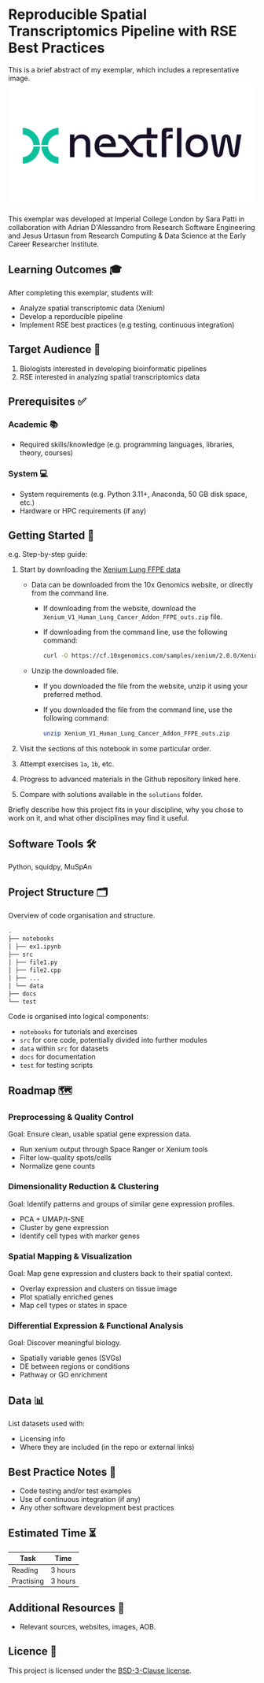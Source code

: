 # Reproducible Spatial Transcriptomics Pipeline with RSE Best Practices

<!-- A brief description of your exemplar, which may include an image -->
This is a brief abstract of my exemplar, which includes a representative image.
![Scikit Camera Image](docs/assets/nextflow-logo.png)

<!-- Author information -->
This exemplar was developed at Imperial College London by Sara Patti in
collaboration with Adrian D'Alessandro from Research Software Engineering and
Jesus Urtasun from Research Computing & Data Science at the Early Career
Researcher Institute.

<!-- Learning Outcomes.
Aim for 3 - 4 points that illustrate what knowledge and
skills will be gained by studying your ReCoDE exemplar. -->
## Learning Outcomes 🎓

After completing this exemplar, students will:

- Analyze spatial transcriptomic data (Xenium)
- Develop a reporducible pipeline
- Implement RSE best practices (e.g testing, continuous integration)

<!-- Audience. Think broadly as to who will benefit. -->
## Target Audience 🎯

1) Biologists interested in developing bioinformatic pipelines
2) RSE interested in analyzing spatial transcriptomics data

<!-- Requirements.
What skills and knowledge will students need before starting?
- Python
- NextFlow (?)

Is it a prerequisite skill or learning outcome?
e.g. If your project uses a niche library, you could either set it as a
requirement or make it a learning outcome above. If a learning outcome,
you must include a relevant section that helps with learning this library.
-->

## Prerequisites ✅

### Academic 📚

- Required skills/knowledge (e.g. programming languages, libraries, theory, courses)

### System 💻

- System requirements (e.g. Python 3.11+, Anaconda, 50 GB disk space, etc.)
- Hardware or HPC requirements (if any)

<!-- Quick Start Guide. Tell learners how to engage with the exemplar. -->
## Getting Started 🚀

e.g. Step-by-step guide:

1. Start by downloading the [Xenium Lung FFPE data](...)
   - Data can be downloaded from the 10x Genomics website, or directly from the command line.
      - If downloading from the website, download the `Xenium_V1_Human_Lung_Cancer_Addon_FFPE_outs.zip` file.
      - If downloading from the command line, use the following command:

        ```bash
        curl -O https://cf.10xgenomics.com/samples/xenium/2.0.0/Xenium_V1_Human_Lung_Cancer_Addon_FFPE/Xenium_V1_Human_Lung_Cancer_Addon_FFPE_outs.zip
        ```

   - Unzip the downloaded file.
     - If you downloaded the file from the website, unzip it using your preferred method.
     - If you downloaded the file from the command line, use the following command:

        ```bash
        unzip Xenium_V1_Human_Lung_Cancer_Addon_FFPE_outs.zip
        ```

2. Visit the sections of this notebook in some particular order.
3. Attempt exercises `1a`, `1b`, etc.
4. Progress to advanced materials in the Github repository linked here.
5. Compare with solutions available in the `solutions` folder.

Briefly describe how this project fits in your discipline, why you chose
to work on it, and what other disciplines may find it useful.

<!-- Software. What languages, libraries, software you use. -->
## Software Tools 🛠️

Python, squidpy, MuSpAn

<!-- Repository structure. Explain how your code is structured. -->
## Project Structure 🗂️

Overview of code organisation and structure.

```text
.
├── notebooks
│ ├── ex1.ipynb
├── src
│ ├── file1.py
│ ├── file2.cpp
│ ├── ...
│ └── data
├── docs
└── test
```

Code is organised into logical components:

- `notebooks` for tutorials and exercises
- `src` for core code, potentially divided into further modules
- `data` within `src` for datasets
- `docs` for documentation
- `test` for testing scripts

## Roadmap 🗺️

### Preprocessing & Quality Control

Goal: Ensure clean, usable spatial gene expression data.

- Run xenium output through Space Ranger or Xenium tools
- Filter low-quality spots/cells
- Normalize gene counts

### Dimensionality Reduction & Clustering

Goal: Identify patterns and groups of similar gene expression profiles.

- PCA + UMAP/t-SNE
- Cluster by gene expression
- Identify cell types with marker genes

### Spatial Mapping & Visualization

Goal: Map gene expression and clusters back to their spatial context.

- Overlay expression and clusters on tissue image
- Plot spatially enriched genes
- Map cell types or states in space

### Differential Expression & Functional Analysis

Goal: Discover meaningful biology.

- Spatially variable genes (SVGs)
- DE between regions or conditions
- Pathway or GO enrichment

<!-- Data availability (remove this section if no data used) -->
## Data 📊

List datasets used with:

- Licensing info
- Where they are included (in the repo or external links)

<!-- Best practice notes. -->
## Best Practice Notes 📝

- Code testing and/or test examples
- Use of continuous integration (if any)
- Any other software development best practices

<!-- Estimate the time it will take for a learner to progress through the exemplar. -->
## Estimated Time ⏳

| Task       | Time    |
| ---------- | ------- |
| Reading    | 3 hours |
| Practising | 3 hours |

<!-- Any references, or other resources. -->
## Additional Resources 🔗

- Relevant sources, websites, images, AOB.

<!-- LICENCE.
Imperial prefers BSD-3. Please update the LICENSE.md file with the current year.
-->
## Licence 📄

This project is licensed under the [BSD-3-Clause license](https://github.com/ImperialCollegeLondon/ReCoDe-spatial-transcriptomics/blob/main/LICENSE.md).
